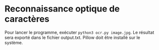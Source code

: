 # Reconnaissance optique de caractères

Pour lancer le programme, exécuter ```python3 ocr.py image.jpg```. Le résultat sera exporté dans le fichier output.txt.
Pillow doit être installé sur le système.
